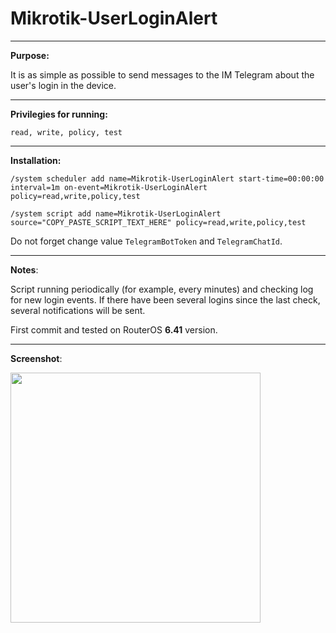# Mikrotik-UserLoginAlert

---

__Purpose:__

It is as simple as possible to send messages to the IM Telegram about the user's login in the device.

---

__Privilegies for running:__

`read, write, policy, test`

---

__Installation:__

`/system scheduler add name=Mikrotik-UserLoginAlert start-time=00:00:00 interval=1m on-event=Mikrotik-UserLoginAlert policy=read,write,policy,test`

`/system script add name=Mikrotik-UserLoginAlert source="COPY_PASTE_SCRIPT_TEXT_HERE" policy=read,write,policy,test`

Do not forget change value `TelegramBotToken` and `TelegramChatId`.

---

__Notes__:

Script running periodically (for example, every minutes) and checking log for new login events.
If there have been several logins since the last check, several notifications will be sent.

First commit and tested on RouterOS __6.41__ version.

---

__Screenshot__:

<img src="https://github.com/alseg/Mikrotik-UserLoginAlert/blob/master/Docs/Images/WLAJMLuE2HolWYe.png?raw=true" width="400">